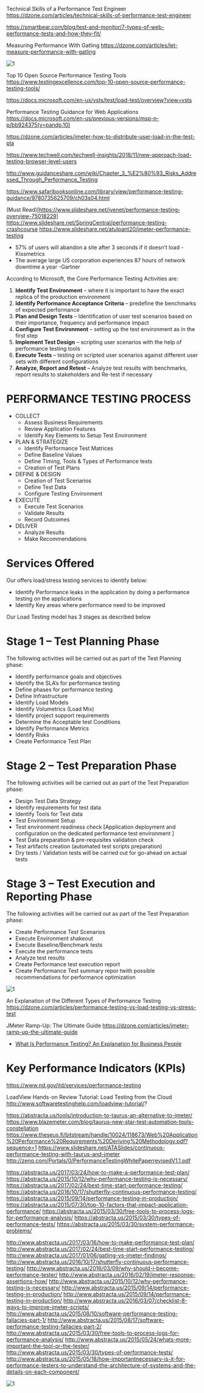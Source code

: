 Technical Skills of a Performance Test Engineer
https://dzone.com/articles/technical-skills-of-performance-test-engineer


https://smartbear.com/blog/test-and-monitor/7-types-of-web-performance-tests-and-how-they-fit/

Measuring Performance With Gatling
https://dzone.com/articles/let-measure-performance-with-gatling


![1](https://dzone.com/storage/temp/10719722-types-of-performance-testing.png)

Top 10 Open Source Performance Testing Tools
https://www.testingexcellence.com/top-10-open-source-performance-testing-tools/

https://docs.microsoft.com/en-us/vsts/test/load-test/overview?view=vsts

Performance Testing Guidance for Web Applications
https://docs.microsoft.com/en-us/previous-versions/msp-n-p/bb924375(v=pandp.10)


https://dzone.com/articles/jmeter-how-to-distribute-user-load-in-the-test-pla




https://www.techwell.com/techwell-insights/2018/11/new-approach-load-testing-browser-level-users


http://www.guidanceshare.com/wiki/Chapter_3_%E2%80%93_Risks_Addressed_Through_Performance_Testing

https://www.safaribooksonline.com/library/view/performance-testing-guidance/9780735625709/ch03s04.html

(Must Read)[https://www.slideshare.net/jvenet/performance-testing-overview-75018229]
https://www.slideshare.net/SpringCentral/performance-testing-crashcourse
https://www.slideshare.net/atulpant20/jmeter-performance-testing


* 57% of users will abandon a site after 3 seconds if it doesn’t load -Kissmetrics
* The average large US corporation experiences 87 hours of network downtime a year -Gartner



According to Microsoft, the Core Performance Testing Activities are:

1. **Identify Test Environment** – where it is important to have the exact replica of the production environment
2. **Identify Performance Acceptance Criteria** – predefine the benchmarks of expected performance
3. **Plan and Design Tests** – Identification of user test scenarios based on their importance, frequency and performance impact
4. **Configure Test Environment** – setting up the test environment as in the first step
5. **Implement Test Design** – scripting user scenarios with the help of performance testing tools
6. **Execute Tests** – testing on scripted user scenarios against different user sets with different configurations
7. **Analyze, Report and Retest** – Analyze test results with benchmarks, report results to stakeholders and Re-test if necessary


# PERFORMANCE TESTING PROCESS
* COLLECT
  * Assess Business Requirements
  * Review Application Features
  * Identify Key Elements to Setup Test Environment
* PLAN & STRATEGIZE
  * Identify Performance Test Matrices
  * Define Baseline Values
  * Define Timing, Tools & Types of Performance tests
  * Creation of Test Plans
* DEFINE & DESIGN
  * Creation of Test Scenarios
  * Define Test Data
  * Configure Testing Environment
* EXECUTE
  * Execute Test Scenarios
  * Validate Results
  * Record Outcomes
* DELIVER
  * Analyze Results
  * Make Recommendations
  
  
# Services Offered

Our offers load/stress testing services to identify below:
* Identify Performance leaks in the application by doing a performance testing on the applications
* Identify Key areas where performance need to be improved

Our Load Testing model has 3 stages as described below

# Stage 1 – Test Planning Phase

The following activities will be carried out as part of the Test Planning phase:
* Identify performance goals and objectives
* Identify the SLA’s for performance testing
* Define phases for performance testing
* Define Infrastructure
* Identify Load Models
* Identify Volumetrics (Load Mix)
* Identify project support requirements
* Determine the Acceptable test Conditions
* Identify Performance Metrics
* Identify Risks
* Create Performance Test Plan
 

# Stage 2 – Test Preparation Phase
The following activities will be carried out as part of the Test Preparation phase:

* Design Test Data Strategy
* Identify requirements for test data
* Identify Tools for Test data
* Test Environment Setup
* Test environment readiness check [Application deployment and configuration on the dedicated performance test environment ]
* Test Data preparation & pre-requisites validation check
* Test artifacts creation (automated test scripts preparation)
* Dry tests / Validation tests will be carried out for go-ahead on actual tests
 

# Stage 3 – Test Execution and Reporting Phase
The following activities will be carried out as part of the Test Preparation phase:
* Create Performance Test Scenarios
* Execute Environment shakeout
* Execute Baseline/Benchmark tests
* Execute the performance tests
* Analyze test results
* Create Performance test execution report
* Create Performance Test summary repor twith possible recommendations for performance optimization


![1](http://www.abstracta.us/wp-content/uploads/2015/03/why-perf-testing-is-nec-chart-768x463.png)

An Explanation of the Different Types of Performance Testing 
https://dzone.com/articles/performance-testing-vs-load-testing-vs-stress-test

JMeter Ramp-Up: The Ultimate Guide
https://dzone.com/articles/jmeter-ramp-up-the-ultimate-guide


* [What Is Performance Testing? An Explanation for Business People](https://dzone.com/articles/what-is-performance-testing-an-explanation-for-bus)

# Key Performance Indicators (KPIs)
https://www.nd.gov/itd/services/performance-testing


LoadView Hands-on Review Tutorial: Load Testing from the Cloud
http://www.softwaretestinghelp.com/loadview-tutorial/?


https://abstracta.us/tools/introduction-to-taurus-an-alternative-to-jmeter/
https://www.blazemeter.com/blog/taurus-new-star-test-automation-tools-constellation
https://www.theseus.fi/bitstream/handle/10024/118673/Web%20Application%20Performance%20Requirements%20Deriving%20Methodology.pdf?sequence=1
https://www.slideshare.net/ATASlides/continuous-performance-testing-with-taurus-and-jmeter
http://zenq.com/Portals/0/PerformanceTestingWhitePaperrevisedV1.1.pdf


https://abstracta.us/2017/03/24/how-to-make-a-performance-test-plan/
https://abstracta.us/2015/10/12/why-performance-testing-is-necessary/
https://abstracta.us/2017/02/24/best-time-start-performance-testing/
https://abstracta.us/2016/10/17/shutterfly-continuous-performance-testing/
https://abstracta.us/2015/09/14/performance-testing-in-production/
https://abstracta.us/2015/07/30/top-10-factors-that-impact-application-performance/
https://abstracta.us/2015/03/30/free-tools-to-process-logs-for-performance-analysis/
https://abstracta.us/2015/03/30/types-of-performance-tests/
https://abstracta.us/2015/03/30/system-performance-problems/

http://www.abstracta.us/2017/03/16/how-to-make-performance-test-plan/
http://www.abstracta.us/2017/02/24/best-time-start-performance-testing/
http://www.abstracta.us/2017/01/06/gatling-vs-jmeter-findings/
http://www.abstracta.us/2016/10/17/shutterfly-continuous-performance-testing/
http://www.abstracta.us/2016/03/09/why-should-i-become-performance-tester/
http://www.abstracta.us/2016/02/19/jmeter-response-assertions-how/
http://www.abstracta.us/2015/10/12/why-performance-testing-is-necessary/
http://www.abstracta.us/2015/09/14/performance-testing-in-production/
http://www.abstracta.us/2015/09/14/performance-testing-in-production/
http://www.abstracta.us/2016/03/07/checklist-8-ways-to-improve-jmeter-scripts/
http://www.abstracta.us/2015/08/10/software-performance-testing-fallacies-part-1/
http://www.abstracta.us/2015/08/17/software-performance-testing-fallacies-part-2/
http://www.abstracta.us/2015/03/30/free-tools-to-process-logs-for-performance-analysis/
http://www.abstracta.us/2015/05/24/whats-more-important-the-tool-or-the-tester/
http://www.abstracta.us/2015/03/30/types-of-performance-tests/
http://www.abstracta.us/2015/05/18/how-importantnecessary-is-it-for-performance-testers-to-understand-the-architecture-of-systems-and-the-details-on-each-component/

![1](http://fbrnc.net/images/1/2/4/1/6/124165079b019ed1a96340a4e82a9522fe0cfb3e-01cloudwatch.png)
